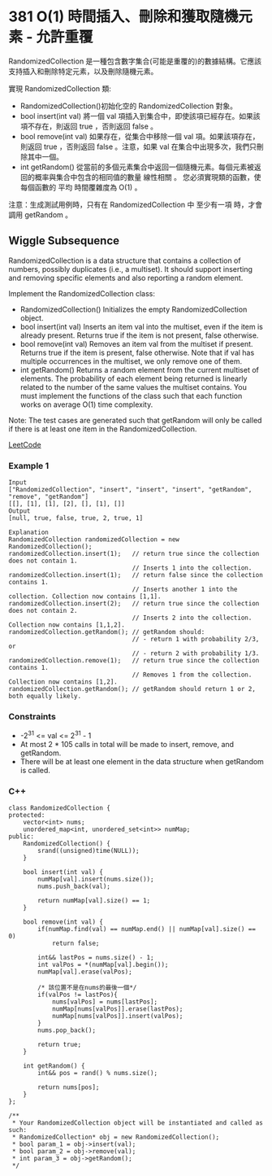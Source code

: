 # 381 O(1) 時間插入、刪除和獲取隨機元素 - 允許重覆

RandomizedCollection 是一種包含數字集合(可能是重覆的)的數據結構。它應該支持插入和刪除特定元素，以及刪除隨機元素。

實現 RandomizedCollection 類:

* RandomizedCollection()初始化空的 RandomizedCollection 對象。
* bool insert(int val) 將一個 val 項插入到集合中，即使該項已經存在。如果該項不存在，則返回 true ，否則返回 false 。
* bool remove(int val) 如果存在，從集合中移除一個 val 項。如果該項存在，則返回 true ，否則返回 false 。注意，如果 val 在集合中出現多次，我們只刪除其中一個。
* int getRandom() 從當前的多個元素集合中返回一個隨機元素。每個元素被返回的概率與集合中包含的相同值的數量 線性相關 。
您必須實現類的函數，使每個函數的 平均 時間覆雜度為 O(1) 。

注意：生成測試用例時，只有在 RandomizedCollection 中 至少有一項 時，才會調用 getRandom 。


##  Wiggle Subsequence

RandomizedCollection is a data structure that contains a collection of numbers, possibly duplicates (i.e., a multiset). It should support inserting and removing specific elements and also reporting a random element.

Implement the RandomizedCollection class:

* RandomizedCollection() Initializes the empty RandomizedCollection object.
* bool insert(int val) Inserts an item val into the multiset, even if the item is already present. Returns true if the item is not present, false otherwise.
* bool remove(int val) Removes an item val from the multiset if present. Returns true if the item is present, false otherwise. Note that if val has multiple occurrences in the multiset, we only remove one of them.
* int getRandom() Returns a random element from the current multiset of elements. The probability of each element being returned is linearly related to the number of the same values the multiset contains.
You must implement the functions of the class such that each function works on average O(1) time complexity.

Note: The test cases are generated such that getRandom will only be called if there is at least one item in the RandomizedCollection.

[LeetCode](https://leetcode.cn/problems/insert-delete-getrandom-o1-duplicates-allowed/)


### Example 1

```
Input
["RandomizedCollection", "insert", "insert", "insert", "getRandom", "remove", "getRandom"]
[[], [1], [1], [2], [], [1], []]
Output
[null, true, false, true, 2, true, 1]

Explanation
RandomizedCollection randomizedCollection = new RandomizedCollection();
randomizedCollection.insert(1);   // return true since the collection does not contain 1.
                                  // Inserts 1 into the collection.
randomizedCollection.insert(1);   // return false since the collection contains 1.
                                  // Inserts another 1 into the collection. Collection now contains [1,1].
randomizedCollection.insert(2);   // return true since the collection does not contain 2.
                                  // Inserts 2 into the collection. Collection now contains [1,1,2].
randomizedCollection.getRandom(); // getRandom should:
                                  // - return 1 with probability 2/3, or
                                  // - return 2 with probability 1/3.
randomizedCollection.remove(1);   // return true since the collection contains 1.
                                  // Removes 1 from the collection. Collection now contains [1,2].
randomizedCollection.getRandom(); // getRandom should return 1 or 2, both equally likely.
```


### Constraints

* -2<sup>31</sup> <= val <= 2<sup>31</sup> - 1
* At most 2 * 105 calls in total will be made to insert, remove, and getRandom.
* There will be at least one element in the data structure when getRandom is called.


### C++ 
```
class RandomizedCollection {
protected:
    vector<int> nums;
    unordered_map<int, unordered_set<int>> numMap;
public:
    RandomizedCollection() {
        srand((unsigned)time(NULL));
    }
    
    bool insert(int val) {
        numMap[val].insert(nums.size());
        nums.push_back(val);

        return numMap[val].size() == 1;
    }
    
    bool remove(int val) {
        if(numMap.find(val) == numMap.end() || numMap[val].size() == 0)
            return false;

        int&& lastPos = nums.size() - 1;
        int valPos = *(numMap[val].begin());
        numMap[val].erase(valPos);
        
        /* 該位置不是在nums的最後一個*/
        if(valPos != lastPos){
            nums[valPos] = nums[lastPos];
            numMap[nums[valPos]].erase(lastPos);
            numMap[nums[valPos]].insert(valPos);
        }
        nums.pop_back();

        return true;
    }
    
    int getRandom() {
        int&& pos = rand() % nums.size();

        return nums[pos];
    }
};

/**
 * Your RandomizedCollection object will be instantiated and called as such:
 * RandomizedCollection* obj = new RandomizedCollection();
 * bool param_1 = obj->insert(val);
 * bool param_2 = obj->remove(val);
 * int param_3 = obj->getRandom();
 */
```
